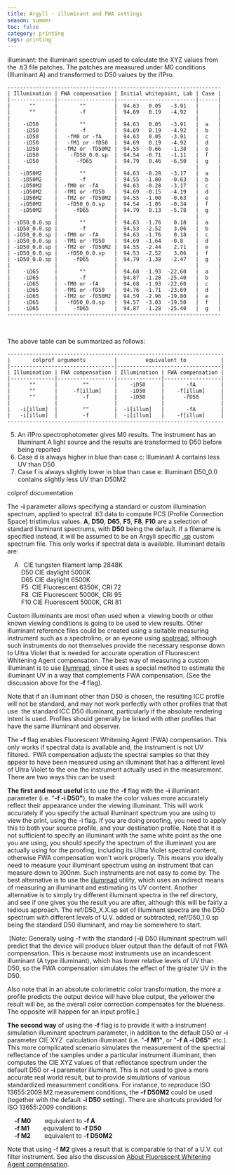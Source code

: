 ```yaml
---
title: Argyll - illuminant and FWA settings
season: summer
toc: false
category: printing
tags: printing
---
```

illuminant: the illuminant spectrum used to calculate the XYZ values from the .ti3 file patches. The patches are measured under M0 conditions (Illuminant A) and transformed to D50 values by the i1Pro.

```
--------------------------------------------------------------------
| Illumination | FWA compensation | Initial whitepoint, Lab | Case |
|--------------|------------------|-------------------------|------|
|      ""      |       ""         |  94.63   0.05   -3.91   |      |
|      ""      |       -f         |  94.69   0.19   -4.92   |      |
|			   |				  |							|      |
|    -iD50     |       ""         |  94.63   0.05   -3.91   |  a   |
|    -iD50     |       -f         |  94.69   0.19   -4.92   |  b   |
|    -iD50     |   -fM0 or -fA    |  94.63   0.05   -3.91   |  c   |
|    -iD50     |   -fM1 or -fD50  |  94.69   0.19   -4.92   |  d   |
|    -iD50     |  -fM2 or -fD50M2 |  94.55  -0.66   -1.38   |  e   |
|    -iD50     |    -fD50_0.0.sp  |  94.54  -0.71   -1.11   |  f   |
|    -iD50     |      -fD65       |  94.79   0.46   -6.50   |  g   |
|			   |				  |							|      |
|   -iD50M2    |       ""         |  94.63  -0.28   -3.17   |  a   |
|   -iD50M2    |       -f         |  94.55  -1.00   -0.63   |  b   |
|   -iD50M2    |  -fM0 or -fA     |  94.63  -0.28   -3.17   |  c   |
|   -iD50M2    |  -fM1 or -fD50   |  94.69  -0.15   -4.19   |  d   |
|   -iD50M2    |  -fM2 or -fD50M2 |  94.55  -1.00   -0.63   |  e   |
|   -iD50M2    |   -fD50_0.0.sp   |  94.54  -1.05   -0.34   |  f   |
|   -iD50M2    |     -fD65        |  94.79   0.13   -5.78   |  g   |
|			   |				  |							|      | 
| -iD50_0.0.sp |       ""         |  94.63  -1.76    0.18   |  a   |
| -iD50_0.0.sp |       -f         |  94.53  -2.52    3.06   |  b   |
| -iD50_0.0.sp |  -fM0 or -fA     |  94.63  -1.76    0.18   |  c   |
| -iD50_0.0.sp |  -fM1 or -fD50   |  94.69  -1.64   -0.8    |  d   |
| -iD50_0.0.sp |  -fM2 or -fD50M2 |  94.55  -2.44    2.71   |  e   |
| -iD50_0.0.sp |   -fD50_0.0.sp   |  94.53  -2.52    3.06   |  f   |
| -iD50_0.0.sp |     -fD65        |  94.79  -1.38   -2.47   |  g   |
|			   |				  |							|      |
|    -iD65     |       ""         |  94.68  -1.93  -22.60   |  a   |
|    -iD65     |       -f         |  94.87  -1.28  -25.40   |  b   |
|    -iD65     |  -fM0 or -fA     |  94.68  -1.93  -22.60   |  c   |
|    -iD65     |  -fM1 or -fD50   |  94.76  -1.71  -23.69   |  d   |
|    -iD65     |  -fM2 or -fD50M2 |  94.59  -2.96  -19.80   |  e   |
|    -iD65     |   -fD50_0.0.sp   |  94.57  -3.03  -19.50   |  f   |
|    -iD65     |     -fD65        |  94.87  -1.28  -25.40   |  g   |
--------------------------------------------------------------------

```

<br>

The above table can be summarized as follows:

```
---------------------------------------------------------------------
|		colprof arguments		  |  		equivalent to		    |
|---------------------------------|---------------------------------|
| Illumination | FWA compensation | Illumination | FWA compensation |
|--------------|------------------|--------------|------------------|
| 	   ""	   |		""        |    -iD50     |       -fA        |
|	   ""      |	 -f[illum]    |    -iD50     |    -f[illum]     |
| 	   "" 	   |		-f        |    -iD50	 |      -fD50       |
|			   |				  |			     |      			|
|   -i[illum]  |        ""	      |  -i[illum]   | 	     -fA        |
|   -i[illum]  |        -f        |  -i[illum]   |    -f[illum]     |
---------------------------------------------------------------------
```


5.  An i1Pro spectrophotometer gives M0 results. The instrument has an Illuminant A light source and the results are transformed to D50 before being reported
9.  Case d is always higher in blue than case c: Illuminant A contains less UV than D50
10. Case f is always slightly lower in blue than case e: Illuminant D50_0.0 contains slightly less UV than D50M2


colprof documentation

The **\-i** parameter allows specifying a standard or custom illumination spectrum, applied to spectral .ti3 data to compute PCS (Profile Connection Space) tristimulus values. **A**, **D50**, **D65**, **F5**, **F8**, **F10** are a selection of standard illuminant spectrums, with **D50** being the default. If a filename is specified instead, it will be assumed to be an Argyll specific [.sp](https://www.argyllcms.com/doc/File_Formats.html#.sp) custom spectrum file. This only works if spectral data is available. Illuminant details are:  
  
   	A   CIE tungsten filament lamp 2848K  
        D50 CIE daylight 5000K  
        D65 CIE daylight 6500K  
        F5  CIE Fluorescent 6350K, CRI 72  
        F8  CIE Fluorescent 5000K, CRI 95  
        F10 CIE Fluorescent 5000K, CRI 81  
  
Custom illuminants are most often used when a  viewing booth or other known viewing conditions is going to be used to view results. Other illuminant reference files could be created using a suitable measuring instrument such as a spectrolino, or an eyeone using [spotread](https://www.argyllcms.com/doc/spotread.html), although such instruments do not themselves provide the necessary response down to Ultra Violet that is needed for accurate operation of Fluorescent Whitening Agent compensation. The best way of measuring a custom illuminant is to use [illumread](https://www.argyllcms.com/doc/illumread.html), since it uses a special method to estimate the illuminant UV in a way that complements FWA compensation. (See the discussion above for the **\-f** flag).  
  
Note that if an illuminant other than D50 is chosen, the resulting ICC profile will not be standard, and may not work perfectly with other profiles that that use  the standard ICC D50 illuminant, particularly if the absolute rendering intent is used. Profiles should generally be linked with other profiles that have the same illuminant and observer.


The **\-f** flag enables Fluorescent Whitening Agent (FWA) compensation. This only works if spectral data is available and, the instrument is not UV filtered.  FWA compensation adjusts the spectral samples so that they appear to have been measured using an illuminant that has a different level of Ultra Violet to the one the instrument actually used in the measurement. There are two ways this can be used:  
  
**The first and most useful** is to use the **\-f** flag with the **\-i** illuminant parameter (i.e. "**\-f -i D50"**), to make the color values more accurately reflect their appearance under the viewing illuminant. This will work accurately if you specify the actual illuminant spectrum you are using to view the print, using the \-i flag. If you are doing proofing, you need to apply this to both your source profile, and your destination profile. Note that it is not sufficient to specify an illuminant with the same white point as the one you are using, you should specify the spectrum of the illuminant you are actually using for the proofing, including its Ultra Violet spectral content, otherwise FWA compensation won't work properly. This means you ideally need to measure your illuminant spectrum using an instrument that can measure down to 300nm. Such instruments are not easy to come by. The best alternative is to use the [illumread](https://www.argyllcms.com/doc/illumread.html) utility, which uses an indirect means of measuring an illuminant and estimating its UV content. Another alternative is to simply try different illuminant spectra in the ref directory, and see if one gives you the result you are after, although this will be fairly a tedious approach. The ref/D50\_X.X.sp set of illuminant spectra are the D50 spectrum with different levels of U.V. added or subtracted, ref/D50\_1.0.sp being the standard D50 illuminant, and may be somewhere to start.  
  
 \[Note: Generally using \-f with the standard (**\-i)** D50 illuminant spectrum will predict that the device will produce bluer output than the default of not FWA compensation. This is because most instruments use an incandescent illuminant (A type illuminant), which has lower relative levels of UV than D50, so the FWA compensation simulates the effect of the greater UV in the D50. 
 
 Also note that in an absolute colorimetric color transformation, the more a profile predicts the output device will have blue output, the yellower the result will be, as the overall color correction compensates for the blueness. The opposite will happen for an input profile.\]  
  
**The second way** of using the **\-f** flag is to provide it with a instrument simulation illuminant spectrum parameter, in addition to the default D50 or **\-i** parameter CIE XYZ  calculation illuminant (i.e. "**\-f M1"**, or "**\-f A -i D65"** etc.). This more complicated scenario simulates the measurement of the spectral reflectance of the samples under a particular instrument illuminant, then computes the CIE XYZ values of that reflectance spectrum under the default D50 or **\-i** parameter illuminant. This is not used to give a more accurate real world result, but to provide simulations of various standardized measurement conditions. For instance, to reproduce ISO 13655:2009 M2 measurement conditions, the **\-f D50M2** could be used (together with the default **\-i D50** setting). There are shortcuts provided for ISO 13655:2009 conditions:  
  
    **\-f M0**        equivalent to **-f A**  
    **\-f M1**        equivalent to **-f D50**  
    **\-f M2**        equivalent to **-f D50M2** 
	
Note that using \-f **M2** gives a result that is comparable to that of a U.V. cut filter instrument. See also the discussion [About Fluorescent Whitening Agent compensation](https://www.argyllcms.com/doc/FWA.html).